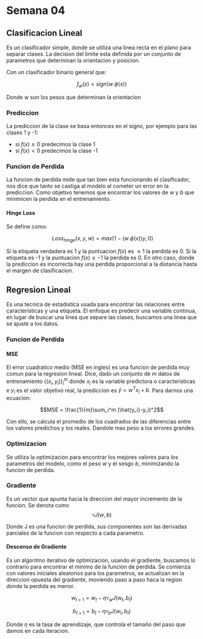 # Semana 04

## Clasificacion Lineal

Es un clasificador simple, donde se utiliza una linea recta en el plano para separar clases. La decision del limite esta definida por un conjunto de parametros que determinan la orientacion y posicion.

Con un clasificador binario general que:

$$f_w(x) = sign(w.\phi(x))$$

Donde $w$ son los pesos que determinan la orientacion
### Prediccion

La prediccion de la clase se basa entonces en el signo, por ejemplo para las clases 1 y -1:
* si $f(x)\ge 0$ predecimos la clase 1
* si $f(x)<0$ predecimos la clase -1

### Funcion de Perdida

La funcion de perdida mide que tan bien esta funcionando el clasificador, nos dice que tanto se castiga al modelo al cometer un error en la prediccion. Como objetivo tenemos que encontrar los valores de $w$ y $b$ que minimicen la perdida en el entrenamiento.

#### Hinge Loss

Se define como:

$$
\displaystyle\ Loss_{hinge}(x,y,w) = max(1-(w.\phi(x))y,0)
$$

Si la etiqueta verdadera es 1 y la puntuacion $f(x)$ es $\ge1$ la perdida es 0. Si la etiqueta es -1 y la puntuacion $f(x)\le -1$ la perdida es 0. En otro caso, donde la prediccion es incorrecta hay una perdida proporcional a la distancia hasta el margen de clasificacion.

## Regresion Lineal

Es una tecnica de estadistica usada para encontrar las relaciones entre caracteristicas y una etiqueta. El enfoque es predecir una variable continua, en lugar de buscar una linea que separe las clases, buscamos una linea que se ajuste a los datos.

### Funcion de Perdida

#### MSE

El error cuadratico medio (MSE en ingles) es una funcion de perdida muy comun para la regresion lineal. Dice, dado un conjunto de $m$ datos de entrenamiento $\{(x_i, y_i)\}^m_i$ donde $x_i$ es la variable predictora o caracteristicas e $y_i$ es el valor objetivo real, la prediccion es $\hat{y} = w^Tx_i+b$. Para darnos una ecuacion:

$$MSE = \frac{1}{m}\sum_i^m (\hat{y_i}-y_i)^2$$

Con ello, se calcula el promedio de los cuadrados de las diferencias entre los valores predichos y los reales. Dandole mas peso a los errores grandes.

### Optimizacion

Se utiliza la optimizacion para encontrar los mejores valores para los parametros del modelo, como el peso $w$ y el sesgo $b$, minimizando la funcion de perdida.

### Gradiente

Es un vector que apunta hacia la direccion del mayor incremento de la funcion. Se denota como 
$$\triangledown J(w, b)$$

Donde J es una funcion de perdida, sus componentes son las derivadas parciales de la funcion con respecto a cada parametro.

#### Descenso de Gradiente

Es un algoritmo iterativo de optimizacion, usando el gradiente, buscamos lo contrario para encontrar el minimo de la funcion de perdida. Se comienza con valores iniciales aleatorios para los parametros, se actualizan en la direccion opuesta del gradiente, moviendo paso a paso haca la region donde la perdida es menor.

$$ w_{t+1} = w_t - \eta \triangledown _wJ(w_t,b_t) $$

$$ b_{t+1} = b_t - \eta \triangledown _bJ(w_t,b_t) $$

Donde $\eta$ es la tasa de aprendizaje, que controla el tamaño del paso que damos en cada iteracion.
